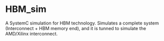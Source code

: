 # HBM_sim
A SystemC simulation for HBM technology. Simulates a complete system (Interconnect + HBM memory end), and it is tunned to simulate the AMD/Xilinx interconnect.
